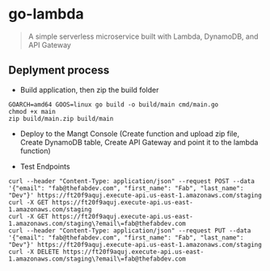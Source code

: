 
# go-lambda

> A simple serverless microservice built with Lambda, DynamoDB, and API Gateway


## Deplyment process

- Build application, then zip the build folder

```
GOARCH=amd64 GOOS=linux go build -o build/main cmd/main.go
chmod +x main
zip build/main.zip build/main
```

- Deploy to the Mangt Console (Create function and upload zip file, Create DynamoDB table, Create API Gateway and point it to the lambda function)

- Test Endpoints

```
curl --header "Content-Type: application/json" --request POST --data '{"email": "fab@thefabdev.com", "first_name": "Fab", "last_name": "Dev"}' https://ft20f9aquj.execute-api.us-east-1.amazonaws.com/staging
curl -X GET https://ft20f9aquj.execute-api.us-east-1.amazonaws.com/staging
curl -X GET https://ft20f9aquj.execute-api.us-east-1.amazonaws.com/staging\?email\=fab@thefabdev.com
curl --header "Content-Type: application/json" --request PUT --data '{"email": "fab@thefabdev.com", "first_name": "Fab", "last_name": "Dev"}' https://ft20f9aquj.execute-api.us-east-1.amazonaws.com/staging
curl -X DELETE https://ft20f9aquj.execute-api.us-east-1.amazonaws.com/staging\?email\=fab@thefabdev.com
```